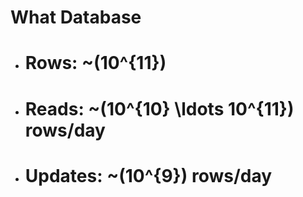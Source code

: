 # What Database

<!-- %% svg-grid: none -->
<!-- %% mathjax        -->

* # Rows: ~\(10^{11}\)
* # Reads: ~\(10^{10} \ldots 10^{11}\) rows/day
* # Updates: ~\(10^{9}\) rows/day
